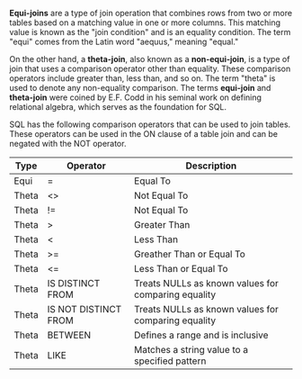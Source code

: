 **Equi-joins** are a type of join operation that combines rows from two or more tables based on a matching value in one or more columns. This matching value is known as the "join condition" and is an equality condition. The term "equi" comes from the Latin word "aequus," meaning "equal."

On the other hand, a **theta-join**, also known as a **non-equi-join**, is a type of join that uses a comparison operator other than equality. These comparison operators include greater than, less than, and so on. The term "theta" is used to denote any non-equality comparison.  The terms **equi-join** and **theta-join** were coined by E.F. Codd in his seminal work on defining relational algebra, which serves as the foundation for SQL.

SQL has the following comparison operators that can be used to join tables.  These operators can be used in the ON clause of a table join and can be negated with the NOT operator.

| Type  |       Operator        |                                     Description                                    |
|-------|-----------------------|------------------------------------------------------------------------------------|
| Equi  |  =                    |  Equal To                                                                          |
| Theta |  <>                   |  Not Equal To                                                                      |
| Theta |  !=                   |  Not Equal To                                                                      |
| Theta |  >                    |  Greater Than                                                                      |
| Theta |  <                    |  Less Than                                                                         |
| Theta |  >=                   |  Greather Than or Equal To                                                         |
| Theta |  <=                   |  Less Than or Equal To                                                             |
| Theta |  IS DISTINCT FROM     |  Treats NULLs as known values for comparing equality                               |
| Theta |  IS NOT DISTINCT FROM |  Treats NULLs as known values for comparing equality                               |
| Theta |  BETWEEN              |  Defines a range and is inclusive                                                  |
| Theta |  LIKE                 |  Matches a string value to a specified pattern                                     |
